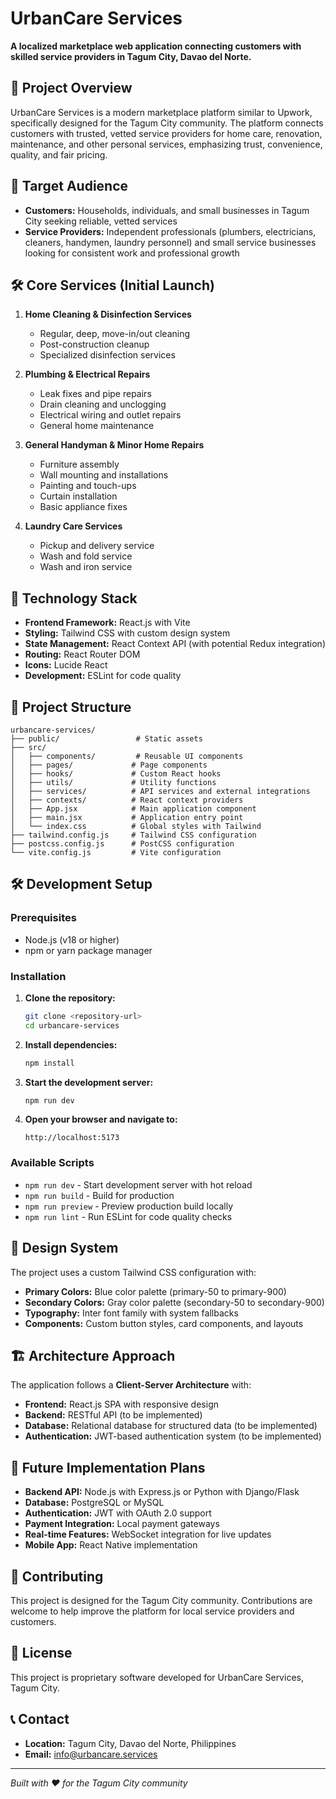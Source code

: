 # UrbanCare Services

**A localized marketplace web application connecting customers with skilled service providers in Tagum City, Davao del Norte.**

## 🏢 Project Overview

UrbanCare Services is a modern marketplace platform similar to Upwork, specifically designed for the Tagum City community. The platform connects customers with trusted, vetted service providers for home care, renovation, maintenance, and other personal services, emphasizing trust, convenience, quality, and fair pricing.

## 🎯 Target Audience

- **Customers:** Households, individuals, and small businesses in Tagum City seeking reliable, vetted services
- **Service Providers:** Independent professionals (plumbers, electricians, cleaners, handymen, laundry personnel) and small service businesses looking for consistent work and professional growth

## 🛠️ Core Services (Initial Launch)

1. **Home Cleaning & Disinfection Services**
   - Regular, deep, move-in/out cleaning
   - Post-construction cleanup
   - Specialized disinfection services

2. **Plumbing & Electrical Repairs**
   - Leak fixes and pipe repairs
   - Drain cleaning and unclogging
   - Electrical wiring and outlet repairs
   - General home maintenance

3. **General Handyman & Minor Home Repairs**
   - Furniture assembly
   - Wall mounting and installations
   - Painting and touch-ups
   - Curtain installation
   - Basic appliance fixes

4. **Laundry Care Services**
   - Pickup and delivery service
   - Wash and fold service
   - Wash and iron service

## 🚀 Technology Stack

- **Frontend Framework:** React.js with Vite
- **Styling:** Tailwind CSS with custom design system
- **State Management:** React Context API (with potential Redux integration)
- **Routing:** React Router DOM
- **Icons:** Lucide React
- **Development:** ESLint for code quality

## 📁 Project Structure

```
urbancare-services/
├── public/                 # Static assets
├── src/
│   ├── components/         # Reusable UI components
│   ├── pages/             # Page components
│   ├── hooks/             # Custom React hooks
│   ├── utils/             # Utility functions
│   ├── services/          # API services and external integrations
│   ├── contexts/          # React context providers
│   ├── App.jsx            # Main application component
│   ├── main.jsx           # Application entry point
│   └── index.css          # Global styles with Tailwind
├── tailwind.config.js     # Tailwind CSS configuration
├── postcss.config.js      # PostCSS configuration
└── vite.config.js         # Vite configuration
```

## 🛠️ Development Setup

### Prerequisites
- Node.js (v18 or higher)
- npm or yarn package manager

### Installation

1. **Clone the repository:**
   ```bash
   git clone <repository-url>
   cd urbancare-services
   ```

2. **Install dependencies:**
   ```bash
   npm install
   ```

3. **Start the development server:**
   ```bash
   npm run dev
   ```

4. **Open your browser and navigate to:**
   ```
   http://localhost:5173
   ```

### Available Scripts

- `npm run dev` - Start development server with hot reload
- `npm run build` - Build for production
- `npm run preview` - Preview production build locally
- `npm run lint` - Run ESLint for code quality checks

## 🎨 Design System

The project uses a custom Tailwind CSS configuration with:

- **Primary Colors:** Blue color palette (primary-50 to primary-900)
- **Secondary Colors:** Gray color palette (secondary-50 to secondary-900)
- **Typography:** Inter font family with system fallbacks
- **Components:** Custom button styles, card components, and layouts

## 🏗️ Architecture Approach

The application follows a **Client-Server Architecture** with:

- **Frontend:** React.js SPA with responsive design
- **Backend:** RESTful API (to be implemented)
- **Database:** Relational database for structured data (to be implemented)
- **Authentication:** JWT-based authentication system (to be implemented)

## 🔧 Future Implementation Plans

- **Backend API:** Node.js with Express.js or Python with Django/Flask
- **Database:** PostgreSQL or MySQL
- **Authentication:** JWT with OAuth 2.0 support
- **Payment Integration:** Local payment gateways
- **Real-time Features:** WebSocket integration for live updates
- **Mobile App:** React Native implementation

## 🤝 Contributing

This project is designed for the Tagum City community. Contributions are welcome to help improve the platform for local service providers and customers.

## 📄 License

This project is proprietary software developed for UrbanCare Services, Tagum City.

## 📞 Contact

- **Location:** Tagum City, Davao del Norte, Philippines
- **Email:** info@urbancare.services

---

*Built with ❤️ for the Tagum City community*
